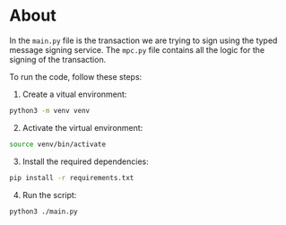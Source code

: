 # About

In the `main.py` file is the transaction we are trying to sign using the typed message signing service.
The `mpc.py` file contains all the logic for the signing of the transaction.

To run the code, follow these steps:
1. Create a vitual environment:
```bash
python3 -m venv venv
```
2. Activate the virtual environment:
```bash
source venv/bin/activate
```
3. Install the required dependencies:
```bash
pip install -r requirements.txt
```
4. Run the script:
```bash
python3 ./main.py
```
